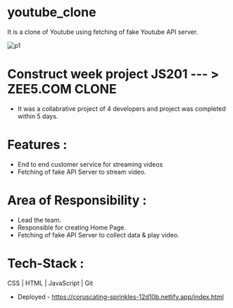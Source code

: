 # youtube_clone
It is a clone of Youtube using fetching of fake Youtube API server.

![p1](https://www.pngitem.com/pimgs/m/41-413525_lecteur-video-youtube-hd-png-download.png)

# Construct week project JS201 --- > ZEE5.COM CLONE
- It was a collabrative project of 4 developers and project was completed within 5 days.

# Features :
- End to end customer service for streaming videos
- Fetching of fake API Server to stream video.

# Area of Responsibility :
- Lead the team.
- Responsible for creating Home Page.
- Fetching of fake API Server to collect data & play video.

# Tech-Stack :
CSS  |  HTML  | JavaScript  | Git

- Deployed - https://coruscating-sprinkles-12d10b.netlify.app/index.html
